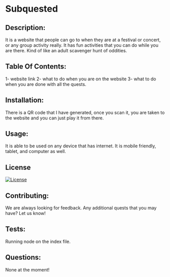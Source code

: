 # Subquested
## Description:
It is a website that people can go to when they are at a festival or concert, or any group activity really. It has fun activities that you can do while you are there. Kind of like an adult scavenger hunt of oddities.

## Table Of Contents:
1- website link 2- what to do when you are on the website 3- what to do when you are done with all the quests.

## Installation:
There is a QR code that I have generated, once you scan it, you are taken to the website and you can just play it from there.

## Usage:
It is able to be used on any device that has internet. It is mobile friendly, tablet, and computer as well.


## License
[![License](https://img.shields.io/badge/License-Apache_2.0-blue.svg)](https://opensource.org/licenses/Apache-2.0)
  

## Contributing:
We are always looking for feedback. Any additional quests that you may have? Let us know!

## Tests:
Running node on the index file.

## Questions:
None at the moment!
